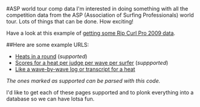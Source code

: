 #ASP world tour comp data
I'm interested in doing something with all the competition data from the ASP (Association of Surfing Professionals) world tour. Lots of things that can be done. How exciting!

Have a look at this example of [getting some Rip Curl Pro 2009 data](http://github.com/DylanFM/asp-scores/blob/2f32b40f70d90ddbfcdab7de571ffdf090712419/example/get_first_three_rounds_of_bells_comp.rb).

##Here are some example URLS:
* [Heats in a round](http://www.beachbyte.com/live09/rcp09/mr1.asp) (_supported_)
* [Scores for a heat per judge per wave per surfer](http://www.beachbyte.com/live09/rcp09/mr1sc01.asp?rLingua=) (_suppported_)
* [Like a wave-by-wave log or transcript for a heat](http://www.beachbyte.com/live09/rcp09/mr1pf01.asp?rLingua=)

_The ones marked as supported can be parsed with this code._

I'd like to get each of these pages supported and to plonk everything into a database so we can have lotsa fun.
